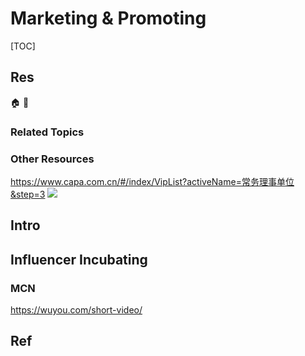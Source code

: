 # Marketing & Promoting

[TOC]



## Res
🏠 
🚧 


### Related Topics


### Other Resources
https://www.capa.com.cn/#/index/VipList?activeName=常务理事单位&step=3
![](../../Assets/Pics/Pasted%20image%2020240706152904.png)



## Intro



## Influencer Incubating
### MCN
https://wuyou.com/short-video/





## Ref
